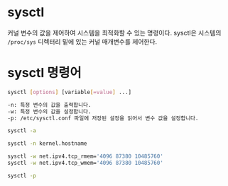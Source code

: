 # sysctl
커널 변수의 값을 제어하여 시스템을 최적화할 수 있는 명령이다. sysctl은 시스템의 `/proc/sys` 디렉터리 밑에 있는 커널 매개변수를 제어한다.  

# sysctl 명령어

``` bash
sysctl [options] [variable[=value] ...]
```

``` bash
-n: 특정 변수의 값을 출력합니다.
-w: 특정 변수의 값을 설정합니다.
-p: /etc/sysctl.conf 파일에 저장된 설정을 읽어서 변수 값을 설정합니다.
```


``` bash
sysctl -a
```

``` bash
sysctl -n kernel.hostname
```

``` bash
sysctl -w net.ipv4.tcp_rmem='4096 87380 10485760'
sysctl -w net.ipv4.tcp_wmem='4096 87380 10485760'
```

``` bash
sysctl -p
```